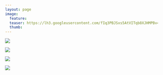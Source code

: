 ```yaml
---
layout: page
image:
  feature:
  teaser: https://lh3.googleusercontent.com/fIq3PBJSxs5AtVITqb8XJHMPBv4jufSAM0_i_Fzh0Ms=w245
  thumb:
---
```


![](https://lh3.googleusercontent.com/KOVEBHa8Z91ZIAu8FDju1sItPpDExJKmDy9kOX9ErBY=w800)

![](https://lh3.googleusercontent.com/6iIlYPtk5_IUS_xpHsC6EG1nPjtAPgYvvsClGJLOEA=w800)

![](https://lh3.googleusercontent.com/k5HBAzOV5pAW8mM2_rURgej_QTy4RylEdfhEf6v05w=w800)

![](https://lh3.googleusercontent.com/5xEDifHw9ue4OWBB7bCy5eawUcrsLeMhFWYB4ltdqH8=w800)

